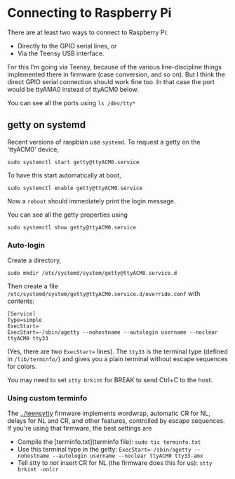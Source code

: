 # Connecting to  Raspberry Pi

There are at least two ways to connect to Raspberry Pi:
* Directly to the GPIO serial lines, or
* Via the Teensy USB interface.

For this I'm going via Teensy, because of the various
line-discipline things implemented there in firmware
(case conversion, and so on).  But I think the direct 
GPIO serial connection should work fine too.  In that
case the port would be ttyAMA0 instead of ttyACM0 below.

You can see all the ports using `ls /dev/tty*` 

## getty on systemd

Recent versions of raspbian use `systemd`.
To request a getty on the 'ttyACM0' device,
```
sudo systemctl start getty@ttyACM0.service
```

To have this start automatically at boot,
```
sudo systemctl enable getty@ttyACM0.service
```
Now a `reboot` should immediately print the login message.

You can see all the getty properties using
```
sudo systemctl show getty@ttyACM0.service
```


### Auto-login

Create a directory,
```
sudo mkdir /etc/systemd/system/getty@ttyACM0.service.d
```

Then create a file `/etc/systemd/system/getty@ttyACM0.service.d/override.conf` with
contents:
```
[Service]
Type=simple
ExecStart=
ExecStart=-/sbin/agetty --nohostname --autologin username --noclear ttyACM0 tty33
```
(Yes, there are two `ExecStart=` lines).
The `tty33` is the terminal type (defined in `/lib/terminfo/`) and
gives you a plain terminal without escape sequences for colors.

You may need to set `stty brkint` for BREAK to send Ctrl+C to the host.

### Using custom terminfo

The [../teensytty](teensytty) firmware implements wordwrap, automatic CR for NL,
delays for NL and CR, and other features, controlled by escape sequences.  If you're using
that firmware, the best settings are

* Compile the [terminfo.txt](terminfo file): `sudo tic terminfo.txt`
* Use this terminal type in the getty: `ExecStart=-/sbin/agetty --nohostname --autologin username --noclear ttyACM0 tty33-amx`
* Tell stty to *not* insert CR for NL (the firmware does this for us): `stty brkint -onlcr`

